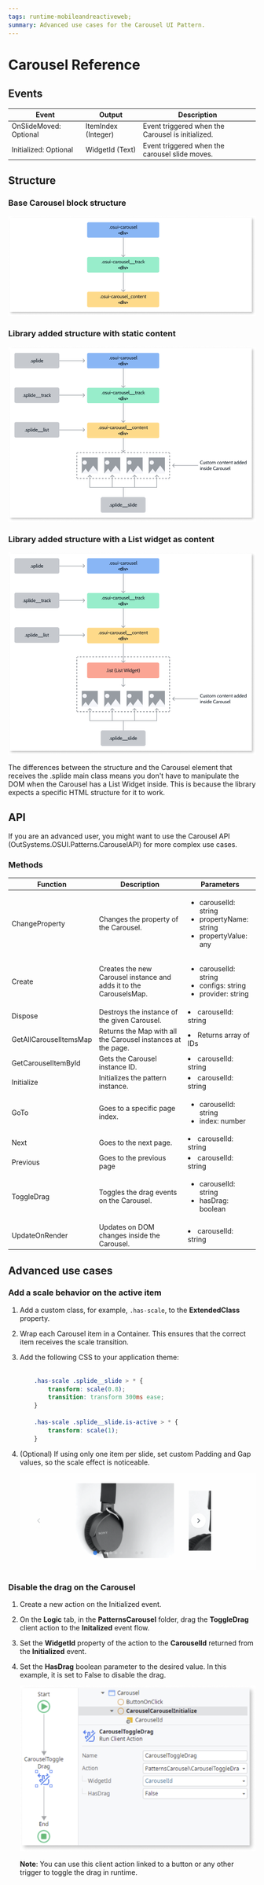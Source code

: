 ```yaml
---
tags: runtime-mobileandreactiveweb;
summary: Advanced use cases for the Carousel UI Pattern. 
---
```


# Carousel Reference

## Events

|Event|Output|Description|
|---|---|---|  
|OnSlideMoved: Optional|ItemIndex (Integer)|Event triggered when the Carousel is initialized.| 
|Initialized: Optional|WidgetId (Text)|Event triggered when the carousel slide moves.| 

## Structure

### Base Carousel block structure

![Base Carousel block structure](images/carousel-structure-diag.png)

### Library added structure with static content

![Library added structure with static content](images/carousel-structure-static-diag.png)

### Library added structure with a List widget as content

![Library added structure with a List widget as content](images/carousel-structure-list-diag.png)

<div class="info" markdown="1">

The differences between the structure and the Carousel element that receives the .splide main class means you don't have to manipulate the DOM when the Carousel has a List Widget inside. This is because the library expects a specific HTML structure for it to work.

</div>

## API
If you are an advanced user, you might want to use the Carousel API  (OutSystems.OSUI.Patterns.CarouselAPI) for more complex use cases.

### Methods

|Function|Description|Parameters|
|---|---|---| 
|ChangeProperty|Changes the property of the Carousel.|<ul><li>carouselId: string</li><li>propertyName: string</li><li>propertyValue: any</li></ul>| 
|Create|Creates the new Carousel instance and adds it to the CarouselsMap.|<ul><li>carouselId: string</li><li>configs: string</li><li>provider: string</li></ul>| 
|Dispose|Destroys the instance of the given Carousel.|<li>carouselId: string</li>| 
|GetAllCarouselItemsMap|Returns the Map with all the Carousel instances at the page.|<li>Returns array of IDs</li>| 
|GetCarouselItemById|Gets the Carousel instance ID.|<li>carouselId: string</li>| 
|Initialize|Initializes the pattern instance.|<li>carouselId: string</li>| 
|GoTo|Goes to a specific page index.|<ul><li>carouselId: string</li><li>index: number</li>| 
|Next|Goes to the next page.|<li>carouselId: string</li>| 
|Previous|Goes to the previous page|<li>carouselId: string</li>| 
|ToggleDrag|Toggles the drag events on the Carousel.|<ul><li>carouselId: string</li><li>hasDrag: boolean</li></li>| 
|UpdateOnRender|Updates on DOM changes inside the Carousel.|<li>carouselId: string</li>|  

## Advanced use cases

### Add a scale behavior on the active item

1. Add a custom class, for example, ``.has-scale``, to the **ExtendedClass** property.

1. Wrap each Carousel item in a Container. This ensures that the correct item receives the scale transition.

1. Add the following CSS to your application theme:

    ```css

        .has-scale .splide__slide > * {
            transform: scale(0.8);
            transition: transform 300ms ease;
        }

        .has-scale .splide__slide.is-active > * {
            transform: scale(1);
        }

    ```

1. (Optional) If using only one item per slide, set custom Padding and Gap values, so the scale effect is noticeable.

    ![Scale behavior](images/carousel-scale-ss.gif)

### Disable the drag on the Carousel

1. Create a new action on the Initialized event.
1. On the **Logic** tab, in the **PatternsCarousel** folder, drag the **ToggleDrag** client action to the **Initalized** event flow.
1. Set the **WidgetId** property of the action to the **CarouselId** returned from the **Initialized** event.
1. Set the **HasDrag** boolean parameter to the desired value. In this example, it is set to False to disable the drag.

    ![Disable drag](images/carousel-disabledrag-ss.png)

    **Note**: You can use this client action linked to a button or any other trigger to toggle the drag in runtime.

